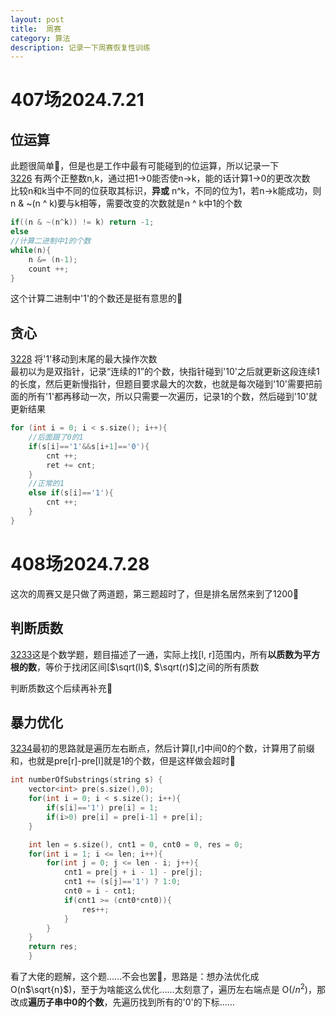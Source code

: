 ```yaml
---
layout: post
title:  周赛
category: 算法
description: 记录一下周赛恢复性训练
---
```


# 407场2024.7.21
## 位运算
此题很简单:frog:，但是也是工作中最有可能碰到的位运算，所以记录一下  
[3226](https://leetcode.cn/contest/weekly-contest-407/problems/number-of-bit-changes-to-make-two-integers-equal/)  有两个正整数n,k，通过把1->0能否使n->k，能的话计算1->0的更改次数  
比较n和k当中不同的位获取其标识，**异或** n^k，不同的位为1，若n->k能成功，则n & ~(n ^ k)要与k相等，需要改变的次数就是n ^ k中1的个数
```c++
if((n & ~(n^k)) != k) return -1;
else 
//计算二进制中1的个数
while(n){
    n &= (n-1);
    count ++;
}
```
这个计算二进制中'1'的个数还是挺有意思的:frog:

## 贪心
[3228](https://leetcode.cn/contest/weekly-contest-407/problems/maximum-number-of-operations-to-move-ones-to-the-end/)
将'1'移动到末尾的最大操作次数  
最初以为是双指针，记录“连续的1”的个数，快指针碰到'10'之后就更新这段连续1的长度，然后更新慢指针，但题目要求最大的次数，也就是每次碰到'10'需要把前面的所有'1'都再移动一次，所以只需要一次遍历，记录1的个数，然后碰到'10'就更新结果
```c++
for (int i = 0; i < s.size(); i++){
    //后面跟了0的1
    if(s[i]=='1'&&s[i+1]=='0'){
        cnt ++;
        ret += cnt;
    }
    //正常的1
    else if(s[i]=='1'){
        cnt ++;
    }
}
```

# 408场2024.7.28
这次的周赛又是只做了两道题，第三题超时了，但是排名居然来到了1200:frog:

## 判断质数
[3233](https://leetcode.cn/problems/find-the-count-of-numbers-which-are-not-special/description/)这是个数学题，题目描述了一通，实际上找[l, r]范围内，所有**以质数为平方根的数**，等价于找闭区间[$\sqrt(l)$, $\sqrt(r)$]之间的所有质数

判断质数这个后续再补充:frog:

## 暴力优化
[3234](https://leetcode.cn/problems/count-the-number-of-substrings-with-dominant-ones/description/)最初的思路就是遍历左右断点，然后计算[l,r]中间0的个数，计算用了前缀和，也就是pre[r]-pre[l]就是1的个数，但是这样做会超时:frog:
```c++
int numberOfSubstrings(string s) {
    vector<int> pre(s.size(),0);
    for(int i = 0; i < s.size(); i++){
        if(s[i]=='1') pre[i] = 1;
        if(i>0) pre[i] = pre[i-1] + pre[i];
    }

    int len = s.size(), cnt1 = 0, cnt0 = 0, res = 0;
    for(int i = 1; i <= len; i++){
        for(int j = 0; j <= len - i; j++){
            cnt1 = pre[j + i - 1] - pre[j];
            cnt1 += (s[j]=='1') ? 1:0;
            cnt0 = i - cnt1;
            if(cnt1 >= (cnt0*cnt0)){
                res++;
            }
        }
    }
    return res;
    }
```
看了大佬的题解，这个题……不会也罢:frog:，思路是：想办法优化成O(n$\sqrt{n}$)，至于为啥能这么优化……太刻意了，遍历左右端点是 O($/n^2$)，那改成**遍历子串中0的个数**，先遍历找到所有的'0'的下标……